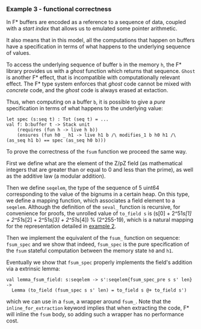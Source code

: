 ### Example 3 - functional correctness

In F* buffers are encoded as a reference to a sequence of data, coupled with a *start index* that allows us to emulated some pointer arithmetic.

It also means that in this model, all the computations that happen on buffers have a specification in terms of what happens to the underlying sequence of values.

To access the underlying sequence of buffer `b` in the memory `h`, the F* library provides us with a *ghost* function which returns that sequence. `Ghost` is another F* effect, that is incompatible with computationally relevant effect. The F* type system enforces that *ghost* code cannot be mixed with *concrete* code, and the *ghost* code is always erased at extaction.

Thus, when computing on a buffer `b`, it is possible to give a *pure* specification in terms of what happens to the underlying value:
```F#
let spec (s:seq t) : Tot (seq t) = ...
val f: b:buffer t -> Stack unit
    (requires (fun h -> live h b))
    (ensures (fun h0 _ h1 -> live h1 b /\ modifies_1 b h0 h1 /\ (as_seq h1 b) == spec (as_seq h0 b)))
```

To prove the correctness of the `fsum` function we proceed the same way.

First we define what are the element of the Z/pZ field (as mathematical integers that are greater than or equal to 0 and less than the prime), as well as the additive law (a modular addition).

Then we define `seqelem`, the type of the sequence of 5 uint64 corresponding to the value of the bignums in a certain heap.
On this type, we define a mapping function, which associates a field element to a `seqelem`. Although the definition of the `seval_` function is recursive, for convenience for proofs, the unrolled value of 
`to_field s` is (s[0] + 2^51*s[1] + 2^51*s[2] + 2^51*s[3] + 2^51*s[4]) % (2^255-19), which is a natural mapping for the representation detailed in [example 2](https://github.com/mitls/hacl-star/tree/master/doc/tutorial/2).

Then we implement the equivalent of the `fsum_` function on sequence: `fsum_spec` and we show that indeed, `fsum_spec` is the pure specification of the `fsum` stateful computation between the memory state `h0` and `h1`.

Eventually we show that `fsum_spec` properly implements the field's addition via a extrinsic lemma:
```F#
val lemma_fsum_field: s:seqelem -> s':seqelem{fsum_spec_pre s s' len} ->
  Lemma (to_field (fsum_spec s s' len) = to_field s @+ to_field s')
```
which we can use in a `fsum`, a wrapper around `fsum_`.
Note that the `inline_for_extraction` keyword implies that when extracting the code, F* will inline the `fsum` body, so adding such a wrapper has no performance cost.
